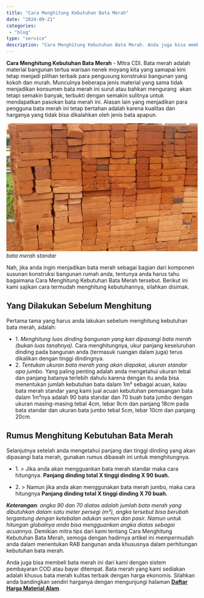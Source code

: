 ```yaml
---
title: "Cara Menghitung Kebutuhan Bata Merah"
date: "2024-09-21"
categories:
 - "blog"
type: "service"
description: "Cara Menghitung Kebutuhan Bata Merah. Anda juga bisa membeli bata merah ini dari kami dengan sistem pembayaran COD atau bayar ditempat. Bata merah yang kami..."
---
```


**Cara Menghitung Kebutuhan Bata Merah** - Mitra CDI. Bata merah adalah material bangunan tertua warisan nenek moyang kita yang samapai kini tetap menjadi pilihan terbaik para pengusung konstruksi bangunan yang kokoh dan murah. Munculnya beberapa jenis material yang sama tidak menjadikan konsumen bata merah ini surut atau bahkan mengurang  akan tetapi semakin banyak, terbukti dengan semakin sulitnya untuk mendapatkan pasokan bata merah ini. Alasan lain yang menjadikan para pengguna bata merah ini tetap bertahan adalah karena kualitas dan harganya yang tidak bisa dikalahkan oleh jenis bata apapun.

![bata merah standar](/images/blog/bata-standar.jpg)
*bata merah standar*

Nah, jika anda ingin menjadikan bata merah sebagai bagian dari komponen susunan konstruksi bangunan rumah anda, tentunya anda harus tahu bagaimana Cara Menghitung Kebutuhan Bata Merah tersebut. Berikut ini kami sajikan cara termudah menghitung kebutuhannya, silahkan disimak.

 ## Yang Dilakukan Sebelum Menghitung

Pertama tama yang harus anda lakukan sebelum menghitung kebutuhan bata merah, adalah:

- 1\. _Menghitung luas dinding bangunan yang kan dipasangi bata merah (bukan luas tanahnya)._ Cara menghitungnya, ukur panjang keseluruhan dinding pada bangunan anda (termasuk ruangan dalam juga) terus dikalikan dengan tinggi dindingnya.
- 2\. _Tentukan ukuran bata merah yang akan diapakai, ukuran standar apa jumbo_. Yang paling penting adalah anda mengetahui ukuran tebal dan panjang batanya terlebih dahulu karena dengan itu anda bisa menentukan jumlah kebutuhan bata dalam 1m² sebagai acuan, kalau bata merah standar yang kami jual acuan kebutuhan pemasangan bata dalam 1m²nya adalah 90 bata standar dan 70 buah bata jumbo dengan ukuran masing-masing tebal 4cm, lebar 9cm dan panjang 18cm pada bata standar dan ukuran bata jumbo tebal 5cm, lebar 10cm dan panjang 20cm.

 ## Rumus Menghitung Kebutuhan Bata Merah

Selanjutnya setelah anda mengetahui panjang dan tinggi dinding yang akan dipasangi bata merah, gunakan rumus dibawah ini untuk menghitungnya.
- 1\. > Jika anda akan mengguankan bata merah standar maka cara hitungnya. **Panjang dinding total X tinggi dinding X 90 buah.**

- 2\. > Namun jika anda akan menggunakan bata merah jumbo, maka cara hitungnya **Panjang dinding total X tinggi dinding X 70 buah.**

_**Keterangan**: angka 90 dan 70 diatas adalah jumlah bata merah yang dibutuhkan dalam satu meter persegi (m²), angka tersebut bisa berubah tergantung dengan ketebalan adukan semen dan pasir. Namun untuk hitungan globalnya anda bisa mengguankan angka diatas sebagai acuannya._
Demikian mitra tips dari kami tentang Cara Menghitung Kebutuhan Bata Merah, semoga dengan hadirnya artikel ini mempermudah anda dalam menentukan RAB bangunan anda khususnya dalam perhitungan kebutuhan bata merah.

Anda juga bisa membeli bata merah ini dari kami dengan sistem pembayaran COD atau bayar ditempat. Bata merah yang kami sediakan adalah khusus bata merah kulitas terbaik dengan harga ekonomis. Silahkan anda bandingkan sendiri harganya dengan mengunjungi halaman [**Daftar Harga Material Alam**](/blog/daftar-harga-material-pasir-dan-batu-terlengkap).

